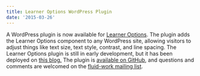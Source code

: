 ```yaml
---
title: Learner Options WordPress Plugin
date: '2015-03-26'
---
```

A WordPress plugin is now available for
[Learner Options](http://build.fluidproject.org/infusion/demos/uiOptions/).
The plugin adds the Learner Options component to any WordPress site, allowing visitors to adjust
things like text size, text style, contrast, and line spacing.
The Learner Options plugin is still in early development, but it has been deployed on
[this blog.](http://tjbliss.org/a-one-size-fits-one-experience-on-tjbliss-org/)
The plugin is [available on GitHub](https://github.com/fluid-project/uio-wordpress-plugin/),
and questions and comments are welcomed on the [fluid-work mailing list](http://lists.idrc.ocad.ca/mailman/listinfo/fluid-work).
